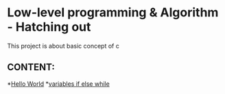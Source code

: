 # Low-level programming & Algorithm - Hatching out
This project is about basic concept of c 
## CONTENT:
*[Hello World](https://github.com/lperezcas16/holbertonschool-low_level_programming/tree/master/0x00-hello_world) 
*[variables if else while](https://github.com/lperezcas16/holbertonschool-low_level_programming/tree/master/0x01-variables_if_else_while)
